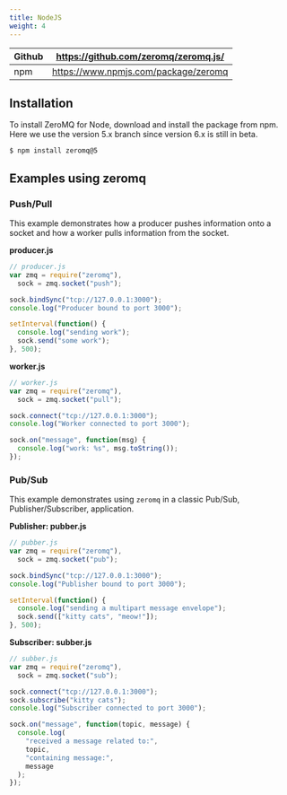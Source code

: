 ```yaml
---
title: NodeJS
weight: 4
---
```


| Github | https://github.com/zeromq/zeromq.js/ |
|--------|--------------------------------------|
| npm    | https://www.npmjs.com/package/zeromq |

## Installation

To install ZeroMQ for Node, download and install the package from npm. Here we use the version 5.x branch since version 6.x is still in beta.

```
$ npm install zeromq@5
```

## Examples using zeromq

### Push/Pull

This example demonstrates how a producer pushes information onto a
socket and how a worker pulls information from the socket.

**producer.js**

```js
// producer.js
var zmq = require("zeromq"),
  sock = zmq.socket("push");

sock.bindSync("tcp://127.0.0.1:3000");
console.log("Producer bound to port 3000");

setInterval(function() {
  console.log("sending work");
  sock.send("some work");
}, 500);
```

**worker.js**

```js
// worker.js
var zmq = require("zeromq"),
  sock = zmq.socket("pull");

sock.connect("tcp://127.0.0.1:3000");
console.log("Worker connected to port 3000");

sock.on("message", function(msg) {
  console.log("work: %s", msg.toString());
});
```

### Pub/Sub

This example demonstrates using `zeromq` in a classic Pub/Sub,
Publisher/Subscriber, application.

**Publisher: pubber.js**

```js
// pubber.js
var zmq = require("zeromq"),
  sock = zmq.socket("pub");

sock.bindSync("tcp://127.0.0.1:3000");
console.log("Publisher bound to port 3000");

setInterval(function() {
  console.log("sending a multipart message envelope");
  sock.send(["kitty cats", "meow!"]);
}, 500);
```

**Subscriber: subber.js**

```js
// subber.js
var zmq = require("zeromq"),
  sock = zmq.socket("sub");

sock.connect("tcp://127.0.0.1:3000");
sock.subscribe("kitty cats");
console.log("Subscriber connected to port 3000");

sock.on("message", function(topic, message) {
  console.log(
    "received a message related to:",
    topic,
    "containing message:",
    message
  );
});
```
